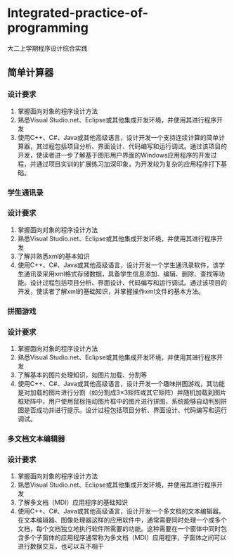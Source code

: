 # Integrated-practice-of-programming
大二上学期程序设计综合实践

## 简单计算器

### 设计要求

1. 掌握面向对象的程序设计方法
2. 熟悉Visual Studio.net、Eclipse或其他集成开发环境，并使用其进行程序开发
3. 使用C++、C#、Java或其他高级语言，设计开发一个支持连续计算的简单计算器，其过程包括项目分析、界面设计、代码编写和运行调试。通过该项目的开发，使读者进一步了解基于图形用户界面的Windows应用程序的开发过程，并通过项目实训的扩展练习加深印象，为开发较为复杂的应用程序打下基础。

### 学生通讯录

### 设计要求

1. 掌握面向对象的程序设计方法
2. 熟悉Visual Studio.net、Eclipse或其他集成开发环境，并使用其进行程序开发
3. 了解并熟悉xml的基本知识
4. 使用C++、C#、Java或其他高级语言，设计开发一个学生通讯录软件，该学生通讯录采用xml格式存储数据，具备学生信息添加、编辑、删除、查找等功能。设计过程包括项目分析、界面设计、代码编写和运行调试。通过该项目的开发，使读者了解xml的基础知识，并掌握操作xml文件的基本方法。

### 拼图游戏

### 设计要求

1. 掌握面向对象的程序设计方法
2. 熟悉Visual Studio.net、Eclipse或其他集成开发环境，并使用其进行程序开发
3. 了解基本的图片处理知识，如图片加载、分割等
4. 使用C++、C#、Java或其他高级语言，设计开发一个趣味拼图游戏，其功能是对加载的图片进行分割（如分割成3×3矩阵或其它矩阵）并随机加载到图片框矩阵中，用户使用鼠标拖动图片框中的图片进行拼图，系统能够自动判别拼图是否成功并进行提示。设计过程包括项目分析、界面设计、代码编写和运行调试。


### 多文档文本编辑器

### 设计要求

1. 掌握面向对象的程序设计方法
2. 熟悉Visual Studio.net、Eclipse或其他集成开发环境，并使用其进行程序开发
3. 了解多文档（MDI）应用程序的基础知识
4. 使用C++、C#、Java或其他高级语言，设计开发一个多文档的文本编辑器。在文本编辑器、图像处理器这样的应用软件中，通常需要同时处理一个或多个文档，每个文档独立地执行软件所需要的功能。这种需要在一个窗体中同时包含多个子窗体的应用程序通常称为多文档（MDI）应用程序，子窗体之间可以进行数据交互，也可以互不相干
